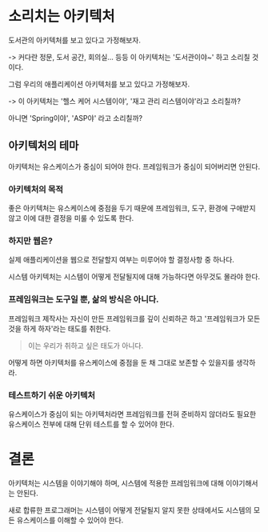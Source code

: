# 소리치는 아키텍처

도서관의 아키텍처를 보고 있다고 가정해보자.

-> 커다란 정문, 도서 공간, 회의실... 등등 이 아키텍처는 '도서관이야~' 하고 소리칠 것이다.

그럼 우리의 애플리케이션 아키텍처를 보고 있다고 가정해보자.

-> 이 아키텍처는 '헬스 케어 시스템이야', '재고 관리 리스템이야'라고 소리칠까?

아니면 'Spring이야', 'ASP야' 라고 소리칠까?

## 아키텍처의 테마

아키텍처는 유스케이스가 중심이 되어야 한다. 프레임워크가 중심이 되어버리면 안된다.

### 아키텍처의 목적

좋은 아키텍처는 유스케이스에 중점을 두기 때문에 프레임워크, 도구, 환경에 구애받지 않고 이에 대한 결정을 미룰 수 있도록 한다.

### 하지만 웹은?

실제 애플리케이션을 웹으로 전달할지 여부는 미루어야 할 결정사항 중 하나다.

시스템 아키텍처는 시스템이 어떻게 전달될지에 대해 가능하다면 아무것도 몰라야 한다.

### 프레임워크는 도구일 뿐, 삶의 방식은 아니다.

프레임워크 제작사는 자신이 만든 프레임워크를 깊이 신뢰하곤 하고 '프레임워크가 모든 것을 하게 하자'라는 태도를 취한다.

> 이는 우리가 취하고 싶은 태도가 아니다.

어떻게 하면 아키텍처를 유스케이스에 중점을 둔 채 그대로 보존할 수 있을지를 생각하라. 

### 테스트하기 쉬운 아키텍처

유스케이스가 중심이 되는 아키텍처라면 프레임워크를 전혀 준비하지 않더라도 필요한 유스케이스 전부에 대해 단위 테스트를 할 수 있어야 한다.

# 결론

아키텍처는 시스템을 이야기해야 하며, 시스템에 적용한 프레임워크에 대해 이야기해서는 안된다.

새로 합류한 프로그래머는 시스템이 어떻게 전달될지 알지 못한 상태에서도 시스템의 모든 유스케이스를 이해할 수 있어야 한다.
